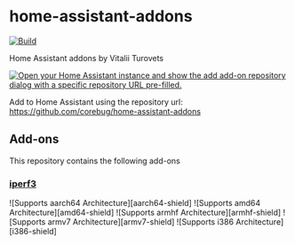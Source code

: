 # home-assistant-addons

[![Build](https://github.com/corebug/home-assistant-addons/workflows/Build/badge.svg)](https://github.com/corebug/home-assistant-addons/actions?query=workflow%3ABuild)

Home Assistant addons by Vitalii Turovets

[![Open your Home Assistant instance and show the add add-on repository dialog with a specific repository URL pre-filled.](https://my.home-assistant.io/badges/supervisor_add_addon_repository.svg)](https://my.home-assistant.io/redirect/supervisor_add_addon_repository/?repository_url=https%3A%2F%2Fgithub.com%2Fcorebug%2Fhome-assistant-addons)

Add to Home Assistant using the repository url: 
https://github.com/corebug/home-assistant-addons

## Add-ons

This repository contains the following add-ons

### [iperf3](./iperf3)

![Supports aarch64 Architecture][aarch64-shield]
![Supports amd64 Architecture][amd64-shield]
![Supports armhf Architecture][armhf-shield]
![Supports armv7 Architecture][armv7-shield]
![Supports i386 Architecture][i386-shield]

